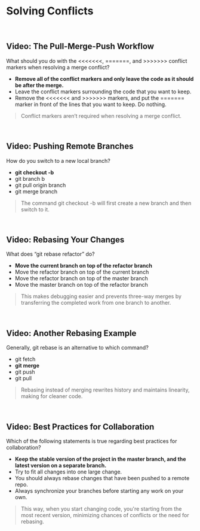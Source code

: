 # Solving Conflicts

<br>

## Video: The Pull-Merge-Push Workflow

What should you do with the <<<<<<<, =======, and >>>>>>> conflict markers when resolving a merge conflict?

* **Remove all of the conflict markers and only leave the code as it should be after the merge.**
* Leave the conflict markers surrounding the code that you want to keep.
* Remove the <<<<<<< and >>>>>>> markers, and put the ======= marker in front of the lines that you want to keep.
Do nothing.

> Conflict markers aren’t required when resolving a merge conflict.

<br>

## Video: Pushing Remote Branches

How do you switch to a new local branch?

* **git checkout -b <branch name>**
* git branch b
* git pull origin branch
* git merge branch

> The command git checkout -b <branch name> will first create a new branch and then switch to it.

<br>

## Video: Rebasing Your Changes

What does “git rebase refactor” do?

* **Move the current branch on top of the refactor branch**
* Move the refactor branch on top of the current branch
* Move the refactor branch on top of the master branch
* Move the master branch on top of the refactor branch

> This makes debugging easier and prevents three-way merges by transferring the completed work from one branch to another.

<br>

## Video: Another Rebasing Example

Generally, git rebase is an alternative to which command?

* git fetch
* **git merge**
* git push
* git pull

> Rebasing instead of merging rewrites history and maintains linearity, making for cleaner code.

<br>

## Video: Best Practices for Collaboration

Which of the following statements is true regarding best practices for collaboration?

* **Keep the stable version of the project in the master branch, and the latest version on a separate branch.**
* Try to fit all changes into one large change.
* You should always rebase changes that have been pushed to a remote repo.
* Always synchronize your branches before starting any work on your own.

> This way, when you start changing code, you're starting from the most recent version, minimizing chances of conflicts or the need for rebasing.